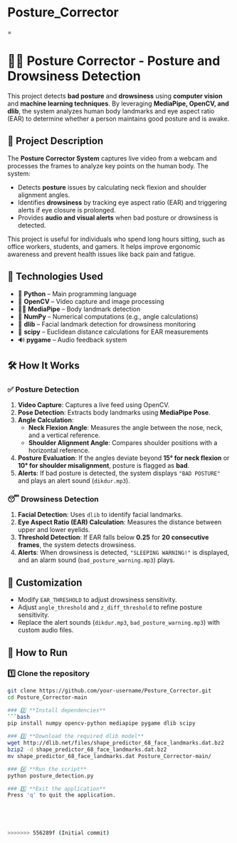 # Posture_Corrector
=
# 🧍‍♂️ Posture Corrector - Posture and Drowsiness Detection

This project detects **bad posture** and **drowsiness** using **computer vision** and **machine learning techniques**. By leveraging **MediaPipe, OpenCV, and dlib**, the system analyzes human body landmarks and eye aspect ratio (EAR) to determine whether a person maintains good posture and is awake.

## 📌 Project Description

The **Posture Corrector System** captures live video from a webcam and processes the frames to analyze key points on the human body. The system:

- Detects **posture** issues by calculating neck flexion and shoulder alignment angles.
- Identifies **drowsiness** by tracking eye aspect ratio (EAR) and triggering alerts if eye closure is prolonged.
- Provides **audio and visual alerts** when bad posture or drowsiness is detected.

This project is useful for individuals who spend long hours sitting, such as office workers, students, and gamers. It helps improve ergonomic awareness and prevent health issues like back pain and fatigue.


## 🔧 Technologies Used

- 🐍 **Python** – Main programming language
- 🎥 **OpenCV** – Video capture and image processing
- 🏃‍♂️ **MediaPipe** – Body landmark detection
- 🔢 **NumPy** – Numerical computations (e.g., angle calculations)
- 📏 **dlib** – Facial landmark detection for drowsiness monitoring
- 📐 **scipy** – Euclidean distance calculations for EAR measurements
- 🔊 **pygame** – Audio feedback system

## 🛠️ How It Works

### ✅ **Posture Detection**
1. **Video Capture**: Captures a live feed using OpenCV.
2. **Pose Detection**: Extracts body landmarks using **MediaPipe Pose**.
3. **Angle Calculation**:
   - **Neck Flexion Angle**: Measures the angle between the nose, neck, and a vertical reference.
   - **Shoulder Alignment Angle**: Compares shoulder positions with a horizontal reference.
4. **Posture Evaluation**: If the angles deviate beyond **15° for neck flexion** or **10° for shoulder misalignment**, posture is flagged as **bad**.
5. **Alerts**: If bad posture is detected, the system displays `"BAD POSTURE"` and plays an alert sound (`dikdur.mp3`).

### 😴 **Drowsiness Detection**
1. **Facial Detection**: Uses `dlib` to identify facial landmarks.
2. **Eye Aspect Ratio (EAR) Calculation**: Measures the distance between upper and lower eyelids.
3. **Threshold Detection**: If EAR falls below **0.25** for **20 consecutive frames**, the system detects drowsiness.
4. **Alerts**: When drowsiness is detected, `"SLEEPING WARNING!"` is displayed, and an alarm sound (`bad_posture_warning.mp3`) plays.

## 🎯 Customization

- Modify `EAR_THRESHOLD` to adjust drowsiness sensitivity.
- Adjust `angle_threshold` and `z_diff_threshold` to refine posture sensitivity.
- Replace the alert sounds (`dikdur.mp3`, `bad_posture_warning.mp3`) with custom audio files.

## 🚀 How to Run

### 1️⃣ **Clone the repository**
```bash
git clone https://github.com/your-username/Posture_Corrector.git
cd Posture_Corrector-main

### 2️⃣ **Install dependencies**
```bash
pip install numpy opencv-python mediapipe pygame dlib scipy

### 3️⃣ **Download the required dlib model**
wget http://dlib.net/files/shape_predictor_68_face_landmarks.dat.bz2
bzip2 -d shape_predictor_68_face_landmarks.dat.bz2
mv shape_predictor_68_face_landmarks.dat Posture_Corrector-main/

### 4️⃣ **Run the script**
python posture_detection.py

### 5️⃣ **Exit the application**
Press 'q' to quit the application.





>>>>>>> 556289f (Initial commit)

